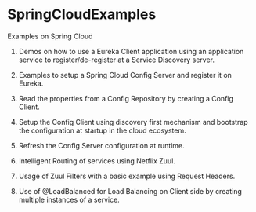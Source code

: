# SpringCloudExamples
Examples on Spring Cloud

1. Demos on how to use a Eureka Client application using an application service to register/de-register at a Service Discovery server.

2. Examples to setup a Spring Cloud Config Server and register it on Eureka.

3. Read the properties from a Config Repository by creating a Config Client.

4. Setup the Config Client using discovery first mechanism and bootstrap the configuration at startup in the cloud ecosystem.

5. Refresh the Config Server configuration at runtime.

6. Intelligent Routing of services using Netflix Zuul.

7. Usage of Zuul Filters with a basic example using Request Headers.

8. Use of @LoadBalanced for Load Balancing on Client side by creating multiple instances of a service.


